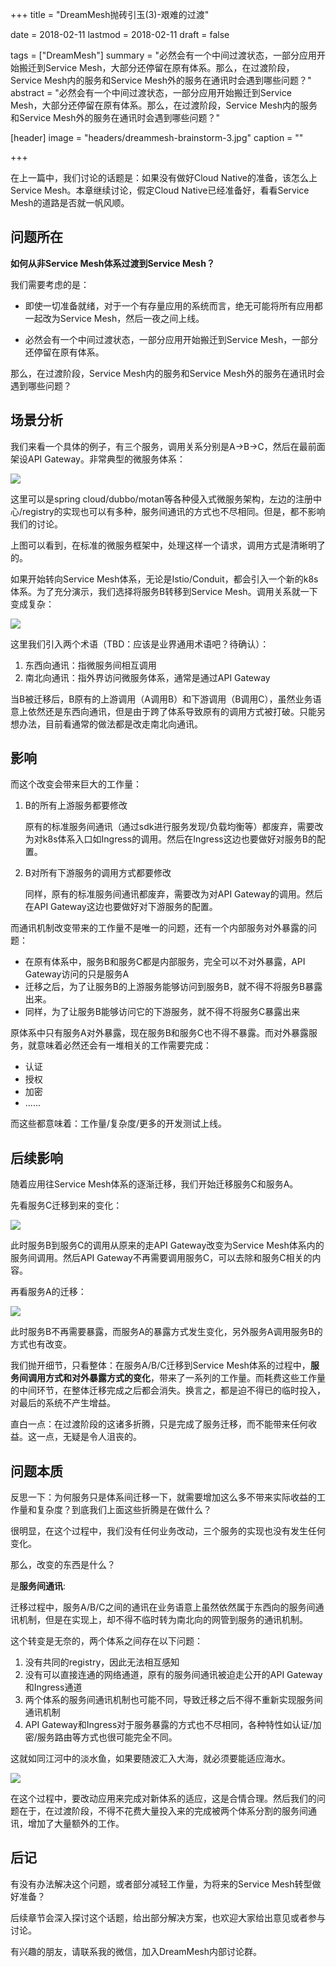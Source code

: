 +++
title = "DreamMesh抛砖引玉(3)-艰难的过渡"

date = 2018-02-11
lastmod = 2018-02-11
draft = false

tags = ["DreamMesh"]
summary = "必然会有一个中间过渡状态，一部分应用开始搬迁到Service Mesh，大部分还停留在原有体系。那么，在过渡阶段，Service Mesh内的服务和Service Mesh外的服务在通讯时会遇到哪些问题？"
abstract = "必然会有一个中间过渡状态，一部分应用开始搬迁到Service Mesh，大部分还停留在原有体系。那么，在过渡阶段，Service Mesh内的服务和Service Mesh外的服务在通讯时会遇到哪些问题？"

[header]
image = "headers/dreammesh-brainstorm-3.jpg"
caption = ""

+++

在上一篇中，我们讨论的话题是：如果没有做好Cloud Native的准备，该怎么上Service Mesh。本章继续讨论，假定Cloud Native已经准备好，看看Service Mesh的道路是否就一帆风顺。

## 问题所在

**如何从非Service Mesh体系过渡到Service Mesh？**

我们需要考虑的是：

* 即使一切准备就绪，对于一个有存量应用的系统而言，绝无可能将所有应用都一起改为Service Mesh，然后一夜之间上线。

* 必然会有一个中间过渡状态，一部分应用开始搬迁到Service Mesh，一部分还停留在原有体系。

那么，在过渡阶段，Service Mesh内的服务和Service Mesh外的服务在通讯时会遇到哪些问题？

## 场景分析

我们来看一个具体的例子，有三个服务，调用关系分别是A->B->C，然后在最前面架设API Gateway。非常典型的微服务体系：

![](images/original.png)

这里可以是spring cloud/dubbo/motan等各种侵入式微服务架构，左边的注册中心/registry的实现也可以有多种，服务间通讯的方式也不尽相同。但是，都不影响我们的讨论。

上图可以看到，在标准的微服务框架中，处理这样一个请求，调用方式是清晰明了的。

如果开始转向Service Mesh体系，无论是Istio/Conduit，都会引入一个新的k8s体系。为了充分演示，我们选择将服务B转移到Service Mesh。调用关系就一下变成复杂：

![](images/service-b-moved.png)

这里我们引入两个术语（TBD：应该是业界通用术语吧？待确认）：

1. 东西向通讯：指微服务间相互调用
2. 南北向通讯：指外界访问微服务体系，通常是通过API Gateway

当B被迁移后，B原有的上游调用（A调用B）和下游调用（B调用C），虽然业务语意上依然还是东西向通讯，但是由于跨了体系导致原有的调用方式被打破。只能另想办法，目前看通常的做法都是改走南北向通讯。

## 影响

而这个改变会带来巨大的工作量：

1. B的所有上游服务都要修改

	原有的标准服务间通讯（通过sdk进行服务发现/负载均衡等）都废弃，需要改为对k8s体系入口如Ingress的调用。然后在Ingress这边也要做好对服务B的配置。

2. B对所有下游服务的调用方式都要修改

	同样，原有的标准服务间通讯都废弃，需要改为对API Gateway的调用。然后在API Gateway这边也要做好对下游服务的配置。

而通讯机制改变带来的工作量不是唯一的问题，还有一个内部服务对外暴露的问题：

* 在原有体系中，服务B和服务C都是内部服务，完全可以不对外暴露，API Gateway访问的只是服务A
* 迁移之后，为了让服务B的上游服务能够访问到服务B，就不得不将服务B暴露出来。
* 同样，为了让服务B能够访问它的下游服务，就不得不将服务C暴露出来

原体系中只有服务A对外暴露，现在服务B和服务C也不得不暴露。而对外暴露服务，就意味着必然还会有一堆相关的工作需要完成：

- 认证
- 授权
- 加密
- ......

而这些都意味着：工作量/复杂度/更多的开发测试上线。

## 后续影响

随着应用往Service Mesh体系的逐渐迁移，我们开始迁移服务C和服务A。

先看服务C迁移到来的变化：

![](images/service-c-moved.png)

此时服务B到服务C的调用从原来的走API Gateway改变为Service Mesh体系内的服务间调用。然后API Gateway不再需要调用服务C，可以去除和服务C相关的内容。

再看服务A的迁移：

![](images/service-a-moved.png)

此时服务B不再需要暴露，而服务A的暴露方式发生变化，另外服务A调用服务B的方式也有改变。

我们抛开细节，只看整体：在服务A/B/C迁移到Service Mesh体系的过程中，**服务间调用方式和对外暴露方式的变化**，带来了一系列的工作量。而耗费这些工作量的中间环节，在整体迁移完成之后都会消失。换言之，都是迫不得已的临时投入，对最后的系统不产生增益。

直白一点：在过渡阶段的这诸多折腾，只是完成了服务迁移，而不能带来任何收益。这一点，无疑是令人沮丧的。

## 问题本质

反思一下：为何服务只是体系间迁移一下，就需要增加这么多不带来实际收益的工作量和复杂度？到底我们上面这些折腾是在做什么？

很明显，在这个过程中，我们没有任何业务改动，三个服务的实现也没有发生任何变化。

那么，改变的东西是什么？

是**服务间通讯**:

迁移过程中，服务A/B/C之间的通讯在业务语意上虽然依然属于东西向的服务间通讯机制，但是在实现上，却不得不临时转为南北向的网管到服务的通讯机制。

这个转变是无奈的，两个体系之间存在以下问题：

1. 没有共同的registry，因此无法相互感知
2. 没有可以直接连通的网络通道，原有的服务间通讯被迫走公开的API Gateway和Ingress通道
3. 两个体系的服务间通讯机制也可能不同，导致迁移之后不得不重新实现服务间通讯机制
4. API Gateway和Ingress对于服务暴露的方式也不尽相同，各种特性如认证/加密/服务路由等方式也很可能完全不同。

这就如同江河中的淡水鱼，如果要随波汇入大海，就必须要能适应海水。

![](images/sea.jpg)

在这个过程中，要改动应用来完成对新体系的适应，这是合情合理。然后我们的问题在于，在过渡阶段，不得不花费大量投入来的完成被两个体系分割的服务间通讯，增加了大量额外的工作。

## 后记

有没有办法解决这个问题，或者部分减轻工作量，为将来的Service Mesh转型做好准备？

后续章节会深入探讨这个话题，给出部分解决方案，也欢迎大家给出意见或者参与讨论。

有兴趣的朋友，请联系我的微信，加入DreamMesh内部讨论群。

